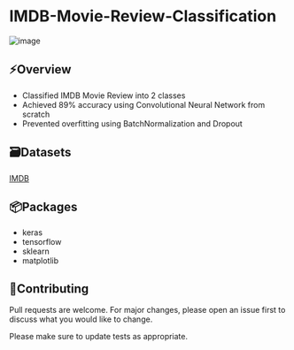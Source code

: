 # IMDB-Movie-Review-Classification
![image](https://user-images.githubusercontent.com/113231185/213904605-7879dc94-7bf5-4ccb-89e8-c94b2e263662.png)
## ⚡️Overview
- Classified IMDB Movie Review into 2 classes
- Achieved 89% accuracy using Convolutional Neural Network from scratch
- Prevented overfitting using BatchNormalization and Dropout

## 🗃️Datasets
[IMDB](https://keras.io/api/datasets/imdb/)

## 📦Packages
- keras
- tensorflow
- sklearn
- matplotlib

## 👋Contributing

Pull requests are welcome. For major changes, please open an issue first
to discuss what you would like to change.

Please make sure to update tests as appropriate.
